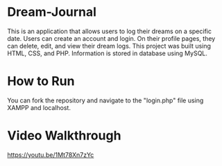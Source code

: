 # Dream-Journal
This is an application that allows users to log their dreams on a specific date. Users can create an account and login. On their profile pages, they can delete, edit, and view their dream logs. This project was built using HTML, CSS, and PHP. Information is stored in database using MySQL.

# How to Run
You can fork the repository and navigate to the "login.php" file using XAMPP and localhost.

# Video Walkthrough
https://youtu.be/1Mt78Xn7zYc

